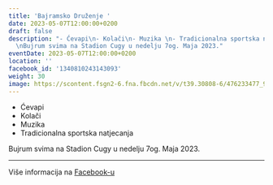 ```yaml
---
title: 'Bajramsko Druženje '
date: 2023-05-07T12:00:00+0200
draft: false
description: "- Ćevapi\n- Kolači\n- Muzika \n- Tradicionalna sportska natjecanja\n\
  \nBujrum svima na Stadion Cugy u nedelju 7og. Maja 2023."
eventDate: 2023-05-07T12:00:00+0200
location: ''
facebook_id: '1340810243143093'
weight: 30
image: https://scontent.fsgn2-6.fna.fbcdn.net/v/t39.30808-6/476233477_936651505262116_4103480540059516894_n.jpg?_nc_cat=110&ccb=1-7&_nc_sid=9e60e4&_nc_ohc=LsGhUl8DzbsQ7kNvwEcqvH7&_nc_oc=AdkKpMiw6yurNnxMx7W9Aofa9R1xiDzY9dR-X5nkC2hzNjfM6u3A26j0HkiPnxVqpYs&_nc_zt=23&_nc_ht=scontent.fsgn2-6.fna&edm=ABTKTjYEAAAA&_nc_gid=ZX3p7zMlbbOsee0XrPzQ0g&oh=00_AfM-gGEd4KNq8Pc2HonQ5rZjMj4DDoseBM7YFBTbhFmsCQ&oe=686A67CB
---
```


- Ćevapi
- Kolači
- Muzika 
- Tradicionalna sportska natjecanja

Bujrum svima na Stadion Cugy u nedelju 7og. Maja 2023.

---

Više informacija na [Facebook-u](https://facebook.com/events/1340810243143093)